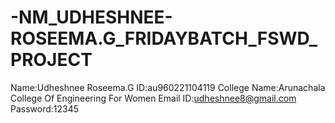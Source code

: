 # -NM_UDHESHNEE-ROSEEMA.G_FRIDAYBATCH_FSWD_PROJECT
Name:Udheshnee Roseema.G
ID:au960221104119
College Name:Arunachala College Of Engineering For Women
Email ID:udheshnee8@gmail.com
Password:12345
